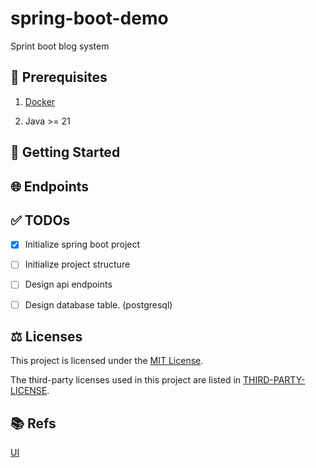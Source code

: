 # spring-boot-demo

Sprint boot blog system

## 🔧 Prerequisites

1. [Docker](https://www.docker.com)

2. Java >= 21

## 🚀 Getting Started

## 🌐 Endpoints

## ✅ TODOs

- [x] Initialize spring boot project

- [ ] Initialize project structure

- [ ] Design api endpoints

- [ ] Design database table. (postgresql)

## ⚖️ Licenses

This project is licensed under the [MIT License](LICENSE).

The third-party licenses used in this project are listed in [THIRD-PARTY-LICENSE](THIRD-PARTY-LICENSE).

## 📚 Refs

[UI](https://www.figma.com/community/file/1235152009438565697)
